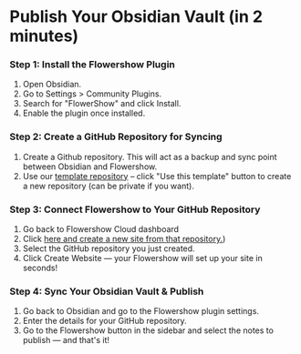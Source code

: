 # Publish Your Obsidian Vault (in 2 minutes)

### Step 1: Install the Flowershow Plugin

1. Open Obsidian.
2. Go to Settings > Community Plugins.
3. Search for "FlowerShow" and click Install.
4. Enable the plugin once installed.

### Step 2: Create a GitHub Repository for Syncing

1. Create a Github repository. This will act as a backup and sync point between Obsidian and Flowershow.
2. Use our [template repository](https://github.com/flowershow/flowershow-cloud-template/tree/main) – click "Use this template" button to create a new repository (can be private if you want).

### Step 3: Connect Flowershow to Your GitHub Repository

1. Go back to Flowershow Cloud dashboard
2. Click [here and create a new site from that repository.](https://cloud.flowershow.app/new))
3. Select the GitHub repository you just created.
4. Click Create Website — your Flowershow will set up your site in seconds!

### Step 4: Sync Your Obsidian Vault & Publish

1. Go back to Obsidian and go to the Flowershow plugin settings.
2. Enter the details for your GitHub repository.
3. Go to the Flowershow button in the sidebar and select the notes to publish — and that's it!